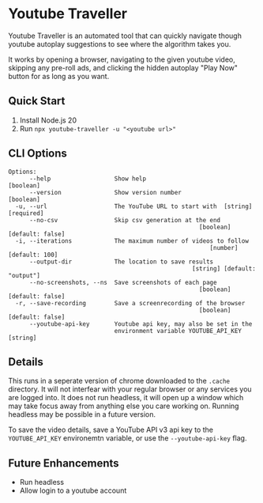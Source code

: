 # Youtube Traveller

Youtube Traveller is an automated tool that can quickly navigate though youtube autoplay suggestions to see where the algorithm takes you.

It works by opening a browser, navigating to the given youtube video, skipping any pre-roll ads, and clicking the hidden autoplay "Play Now" button for as long as you want.

## Quick Start
1. Install Node.js 20
2. Run `npx youtube-traveller -u "<youtube url>"`

## CLI Options
```
Options:
      --help                  Show help                                [boolean]
      --version               Show version number                      [boolean]
  -u, --url                   The YouTube URL to start with  [string] [required]
      --no-csv                Skip csv generation at the end
                                                      [boolean] [default: false]
  -i, --iterations            The maximum number of videos to follow
                                                         [number] [default: 100]
      --output-dir            The location to save results
                                                    [string] [default: "output"]
      --no-screenshots, --ns  Save screenshots of each page
                                                      [boolean] [default: false]
  -r, --save-recording        Save a screenrecording of the browser
                                                      [boolean] [default: false]
      --youtube-api-key       Youtube api key, may also be set in the
                              environment variable YOUTUBE_API_KEY      [string]

```

## Details
This runs in a seperate version of chrome downloaded to the `.cache` directory. It will not interfear with your regular browser or any services you are logged into. It does not run headless, it will open up a window which may take focus away from anything else you care working on. Running headless may be possible in a future version.

To save the video details, save a YouTube API v3 api key to the `YOUTUBE_API_KEY` environemtn variable, or use the `--youtube-api-key` flag.

## Future Enhancements
* Run headless
* Allow login to a youtube account
